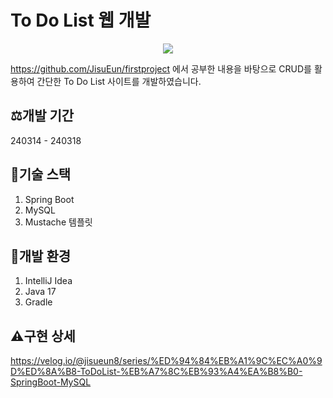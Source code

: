 # To Do List 웹 개발
<p align="center">
  <img src="https://github.com/JisuEun/ToDoList/assets/76491203/76f087db-c444-452a-afe1-c5394204f823">
</p>

<https://github.com/JisuEun/firstproject> 에서 공부한 내용을 바탕으로 CRUD를 활용하여 간단한 To Do List 사이트를 개발하였습니다.

## ⚖️개발 기간
240314 - 240318

## 🌟기술 스택
1. Spring Boot
2. MySQL
3. Mustache 템플릿

## 💫개발 환경
1. IntelliJ Idea
2. Java 17
3. Gradle

## ⚠구현 상세
<https://velog.io/@jisueun8/series/%ED%94%84%EB%A1%9C%EC%A0%9D%ED%8A%B8-ToDoList-%EB%A7%8C%EB%93%A4%EA%B8%B0-SpringBoot-MySQL>
